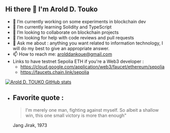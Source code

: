 ## Hi there 👋 I'm Arold D. Touko

- 🔭 I’m currently working on some experiments in blockchain dev
- 🌱 I’m currently learning Solidity and TypeScript
- 👯 I’m looking to collaborate on blockchain projects
- 🤔 I’m looking for help with code reviews and pull requests
- 💬 Ask me about : anything you want related to information technology, I will do my best to give an appropriate answer.
- 📫 How to reach me: arolddankoue@gmail.com
- Links to have testnet Sepolia ETH if you're a Web3 developer :
  - https://cloud.google.com/application/web3/faucet/ethereum/sepolia
  - https://faucets.chain.link/sepolia

[![Arold D. TOUKO GitHub stats](https://github-readme-stats.vercel.app/api?username=0xArDANT&show_icons=true&theme=transparent)](https://github.com/anuraghazra/github-readme-stats)
- Favorite quote :
  ---
  > I'm merely one man, fighting against myself. So albeit a shallow win, this one small victory is more than enough"

  Jang Jirak, 1973
